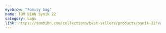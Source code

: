 ```yaml
---
eyebrow: "Family bag"
name: TOM BIHN Synik 22
category: bags
link: https://tombihn.com/collections/best-sellers/products/synik-22?variant=44784969253053
---
```

